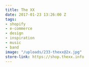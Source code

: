 ```yaml
---
title: The XX
date: 2017-01-23 13:26:00 Z
tags:
- shopify
- e-commerce
- design
- inspiration
- music
- band
image: "/uploads/233-thexx@2x.jpg"
store-link: https://shop.thexx.info
---
```


